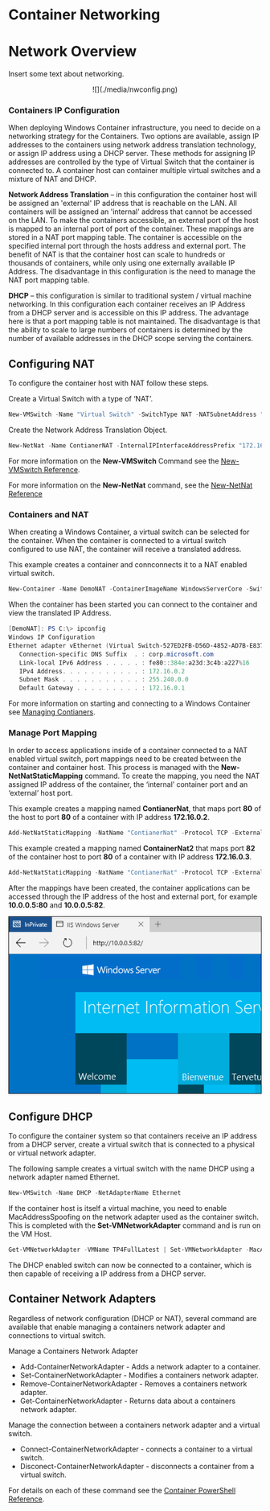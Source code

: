 # Container Networking

# Network Overview

Insert some text about networking.

<center>![](./media/nwconfig.png)</center>

### Containers IP Configuration

When deploying Windows Container infrastructure, you need to decide on a networking strategy for the Containers. Two options are available, assign IP addresses to the containers using network address translation technology, or assign IP address using a DHCP server. These methods for assigning IP addresses are controlled by the type of Virtual Switch that the container is connected to. A container host can container multiple virtual switches and a mixture of NAT and DHCP.

**Network Address Translation** – in this configuration the container host will be assigned an 'external' IP address that is reachable on the LAN. All containers will be assigned an 'internal' address that cannot be accessed on the LAN. To make the containers accessible, an external port of the host is mapped to an internal port of port of the container. These mappings are stored in a NAT port mapping table. The container is accessible on the specified internal port through the hosts address and external port. The benefit of NAT is that the container host can scale to hundreds or thousands of containers, while only using one externally available IP Address. The disadvantage in this configuration is the need to manage the NAT port mapping table.

**DHCP** – this configuration is similar to traditional system / virtual machine networking. In this configuration each container receives an IP Address from a DHCP server and is accessible on this IP address. The advantage here is that a port mapping table is not maintained. The disadvantage is that the ability to scale to large numbers of containers is determined by the number of available addresses in the DHCP scope serving the containers.

## Configuring NAT

To configure the container host with NAT follow these steps.

Create a Virtual Switch with a type of ‘NAT’. 

```powershell
New-VMSwitch -Name "Virtual Switch" -SwitchType NAT -NATSubnetAddress "172.16.0.0/12"
```
Create the Network Address Translation Object. 

```powershell
New-NetNat -Name ContianerNAT -InternalIPInterfaceAddressPrefix "172.16.0.0/12" 
```

For more information on the **New-VMSwitch** Command see the [New-VMSwitch Reference](https://technet.microsoft.com/en-us/library/hh848455.aspx).

For more information on the **New-NetNat** command, see the [New-NetNat Reference](https://technet.microsoft.com/en-us/library/dn283361.aspx)

### Containers and NAT

When creating a Windows Container, a virtual switch can be selected for the container. When the container is connected to a virtual switch configured to use NAT, the container will receive a translated address.

This example creates a container and connconnects it to a NAT enabled virtual switch.

```powershell
New-Container -Name DemoNAT -ContainerImageName WindowsServerCore -SwitchName "Virtual Switch"
```

When the container has been started you can connect to the container and view the translated IP Address.

```powershell
[DemoNAT]: PS C:\> ipconfig
Windows IP Configuration
Ethernet adapter vEthernet (Virtual Switch-527ED2FB-D56D-4852-AD7B-E83732A032F5-0):
   Connection-specific DNS Suffix  . : corp.microsoft.com
   Link-local IPv6 Address . . . . . : fe80::384e:a23d:3c4b:a227%16
   IPv4 Address. . . . . . . . . . . : 172.16.0.2
   Subnet Mask . . . . . . . . . . . : 255.240.0.0
   Default Gateway . . . . . . . . . : 172.16.0.1
```

For more information on starting and connecting to a Windows Container see [Managing Contianers](./manage_containers.md).

### Manage Port Mapping

In order to access applications inside of a container connected to a NAT enabled virtual switch, port mappings need to be created between the container and container host. This process is managed with the **New-NetNatStaticMapping** command. To create the mapping, you need the NAT assigned IP address of the container, the ‘internal’ container port and an ‘external’ host port.

This example creates a mapping named **ContianerNat**, that maps port **80** of the host to port **80** of a container with IP address **172.16.0.2**.

```powershell
Add-NetNatStaticMapping -NatName "ContianerNat" -Protocol TCP -ExternalIPAddress 0.0.0.0 -InternalIPAddress 172.16.0.2 -InternalPort 80 -ExternalPort 80
```

This example created a mapping named **ContainerNat2** that maps port **82** of the container host to port **80** of a container with IP address **172.16.0.3**.

```powershell
Add-NetNatStaticMapping -NatName "ContianerNat" -Protocol TCP -ExternalIPAddress 0.0.0.0 -InternalIPAddress 172.16.0.3 -InternalPort 80 -ExternalPort 82
```
After the mappings have been created, the container applications can be accessed through the IP address of the host and external port, for example **10.0.0.5:80** and **10.0.0.5:82**.

![](./media/portmapping.png)

## Configure DHCP

To configure the container system so that containers receive an IP address from a DHCP server, create a virtual switch that is connected to a physical or virtual network adapter.

The following sample creates a virtual switch with the name DHCP using a network adapter named Ethernet.

```powershell
New-VMSwitch -Name DHCP -NetAdapterName Ethernet
```

If the container host is itself a virtual machine, you need to enable MacAddressSpoofing on the network adapter used as the container switch. This is completed with the **Set-VMNetworkAdapter** command and is run on the VM Host.

```powershell
Get-VMNetworkAdapter -VMName TP4FullLatest | Set-VMNetworkAdapter -MacAddressSpoofing On
```
The DHCP enabled switch can now be connected to a container, which is then capable of receiving a IP address from a DHCP server.

## Container Network Adapters

Regardless of network configuration (DHCP or NAT), several command are available that enable managing a containers network adapter and connections to virtual switch.

Manage a Containers Network Adapter

- Add-ContainerNetworkAdapter - Adds a network adapter to a container.
- Set-ContainerNetworkAdapter - Modifies a containers network adapter.
- Remove-ContainerNetworkAdapter - Removes a containers network adapter.
- Get-ContainerNetworkAdapter - Returns data about a containers network adapter.

Manage the connection between a containers network adapter and a virtual switch.

- Connect-ContainerNetworkAdapter - connects a container to a virtual switch.
- Disconect-ContainerNetworkAdapter - disconnects a container from a virtual switch.

For details on each of these command see the [Container PowerShell Reference]( https://technet.microsoft.com/en-us/library/mt433069.aspx).